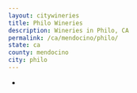 ```yaml
---
layout: citywineries
title: Philo Wineries
description: Wineries in Philo, CA
permalink: /ca/mendocino/philo/
state: ca
county: mendocino
city: philo
---
```

-
